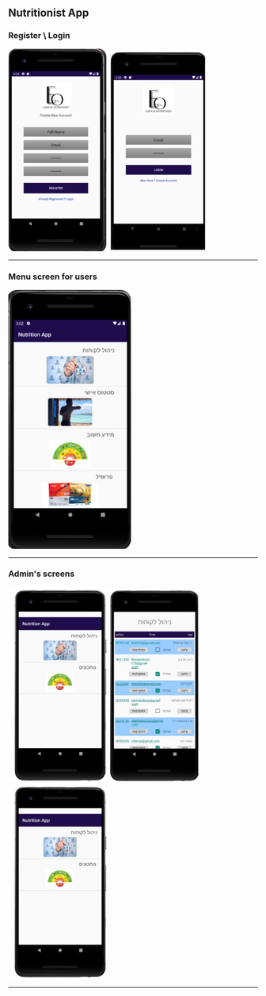 ## Nutritionist App


### Register \ Login
<img src="img/Register.png" width=200> <img src="img/Login.png" width=200>

---

### Menu screen for users
<img src="img/Menu-screen.png" width=250>

---

### Admin's screens  
<img src="img/Menu-admin.JPG" width=200> <img src="img/customers-admin.JPG" width=180 height=390> <img src="img/Menu-admin.JPG" width=200>

---
